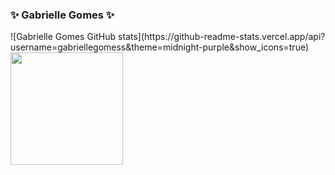 ### ✨ Gabrielle Gomes ✨



<div>
  ![Gabrielle Gomes GitHub stats](https://github-readme-stats.vercel.app/api?username=gabriellegomess&theme=midnight-purple&show_icons=true)
  <img height="180em" src="https://github-readme-stats.vercel.app/api/top-langs/?username=gabriellegomess&theme=midnight-purple">
</div>
